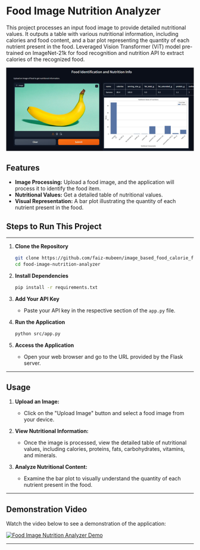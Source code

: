 # Food Image Nutrition Analyzer

This project processes an input food image to provide detailed nutritional values. It outputs a table with various nutritional information, including calories and food content, and a bar plot representing the quantity of each nutrient present in the food. Leveraged Vision Transformer (ViT) model pre-trained on ImageNet-21k for food recognition and nutrition API to extract calories of the recognized food.


![Image](https://github.com/faiz-mubeen/image_based_food_calorie_finder/blob/main/data/app%20ss.png)

## Features

- **Image Processing:** Upload a food image, and the application will process it to identify the food item.
- **Nutritional Values:** Get a detailed table of nutritional values.
- **Visual Representation:** A bar plot illustrating the quantity of each nutrient present in the food.

## Steps to Run This Project
---

1. **Clone the Repository**
   ```bash
   git clone https://github.com/faiz-mubeen/image_based_food_calorie_finder.git
   cd food-image-nutrition-analyzer
   ```

2. **Install Dependencies**
   ```bash
   pip install -r requirements.txt
   ```

3. **Add Your API Key**
   - Paste your API key in the respective section of the `app.py` file.

4. **Run the Application**
   ```bash
   python src/app.py
   ```

5. **Access the Application**
   - Open your web browser and go to the URL provided by the Flask server.

---

## Usage

1. **Upload an Image:**
   - Click on the "Upload Image" button and select a food image from your device.

2. **View Nutritional Information:**
   - Once the image is processed, view the detailed table of nutritional values, including calories, proteins, fats, carbohydrates, vitamins, and minerals.

3. **Analyze Nutritional Content:**
   - Examine the bar plot to visually understand the quantity of each nutrient present in the food.

---
## Demonstration Video

Watch the video below to see a demonstration of the application:

[![Food Image Nutrition Analyzer Demo](https://img.youtube.com/vi/Itg-G6YnxMs/maxresdefault.jpg)](https://www.youtube.com/watch?v=Itg-G6YnxMs)

---

